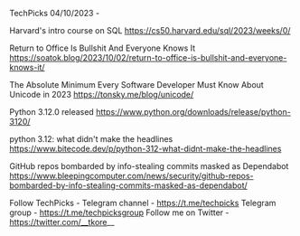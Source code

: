 TechPicks 04/10/2023 -

Harvard's intro course on SQL
https://cs50.harvard.edu/sql/2023/weeks/0/

Return to Office Is Bullshit And Everyone Knows It
https://soatok.blog/2023/10/02/return-to-office-is-bullshit-and-everyone-knows-it/

The Absolute Minimum Every Software Developer Must Know About Unicode in 2023
https://tonsky.me/blog/unicode/

Python 3.12.0 released
https://www.python.org/downloads/release/python-3120/

python 3.12: what didn't make the headlines
https://www.bitecode.dev/p/python-312-what-didnt-make-the-headlines

GitHub repos bombarded by info-stealing commits masked as Dependabot
https://www.bleepingcomputer.com/news/security/github-repos-bombarded-by-info-stealing-commits-masked-as-dependabot/

Follow TechPicks -
Telegram channel - https://t.me/techpicks
Telegram group - https://t.me/techpicksgroup
Follow me on Twitter - https://twitter.com/__tkore__